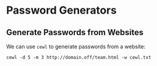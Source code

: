 # Password Generators

## Generate Passwords from Websites

We can use `cewl` to generate passwords from a website:

```
cewl -d 5 -m 3 http://domain.off/team.html -w cewl.txt
```
